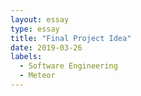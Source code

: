 ```yaml
---
layout: essay
type: essay
title: "Final Project Idea"
date: 2019-03-26
labels:
  - Software Engineering
  - Meteor
---
```


